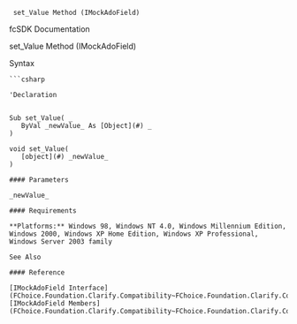 ﻿     set_Value Method (IMockAdoField)                                                   

fcSDK Documentation

set_Value Method (IMockAdoField)

Syntax

```vbnet
```csharp

'Declaration
 

Sub set_Value( _
   ByVal _newValue_ As [Object](#) _
) 

void set_Value( 
   [object](#) _newValue_
)

#### Parameters

_newValue_

#### Requirements

**Platforms:** Windows 98, Windows NT 4.0, Windows Millennium Edition, Windows 2000, Windows XP Home Edition, Windows XP Professional, Windows Server 2003 family

See Also

#### Reference

[IMockAdoField Interface](FChoice.Foundation.Clarify.Compatibility~FChoice.Foundation.Clarify.Compatibility.IMockAdoField.md)  
[IMockAdoField Members](FChoice.Foundation.Clarify.Compatibility~FChoice.Foundation.Clarify.Compatibility.IMockAdoField_members.md)